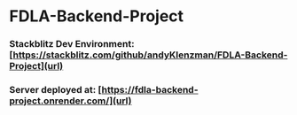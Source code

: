# FDLA-Backend-Project
### Stackblitz Dev Environment: [https://stackblitz.com/github/andyKlenzman/FDLA-Backend-Project](url)
### Server deployed at: [https://fdla-backend-project.onrender.com/](url)
